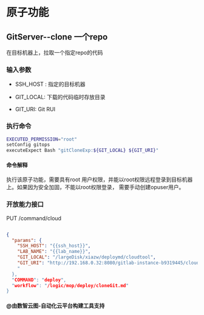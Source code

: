 # 原子功能

## GitServer--clone 一个repo

在目标机器上，拉取一个指定repo的代码

### 输入参数

* SSH_HOST :  指定的目标机器

* GIT_LOCAL:  下载的代码临时存放目录

* GIT_URI:  Git RUI

### 执行命令

```bash
EXECUTED_PERMISSION="root"
setConfig gitops
executeExpect Bash "gitCloneExp:${GIT_LOCAL} ${GIT_URI}"

```

#### 命令解释

执行该原子功能，需要具有root 用户权限，并能以root权限远程登录到目标机器上。如果因为安全加固，不能以root权限登录， 需要手动创建opuser用户。

### 开放能力接口

PUT /command/cloud

```json

{
  "params": {
    "SSH_HOST": "{{ssh_host}}",
    "LAB_NAME": "{{lab_name}}",
    "GIT_LOCAL": "/largeDisk/xiazw/deploymd/cloudtool",
    "GIT_URI": "http://192.168.0.32:8080/gitlab-instance-b9319445/cloudtool.git"
    "
  },
  "COMMAND": "deploy",
  "workflow": "/logic/mop/deploy/cloneGit.md"
}
```

#### @由数智云图-自动化云平台构建工具支持